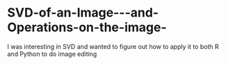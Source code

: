 # SVD-of-an-Image---and-Operations-on-the-image-
I was interesting in SVD and wanted to figure out how to apply it to both R and Python to do image editing
